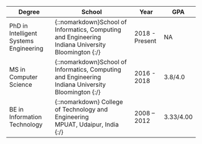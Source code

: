| Degree | School | Year | GPA |
| --- | --- | --- | --- |
| PhD in Intelligent Systems Engineering | {::nomarkdown}School of Informatics, Computing and Engineering<br> Indiana University Bloomington  {:/} | 2018 - Present  | NA |
| MS in Computer Science |  {::nomarkdown}School of Informatics, Computing and Engineering<br> Indiana University Bloomington  {:/} | 2016 - 2018  | 3.8/4.0 |
| BE in Information Technology |  {::nomarkdown} College of Technology and Engineering<br> MPUAT, Udaipur, India {:/}  | 2008 – 2012   | 3.33/4.00 |
